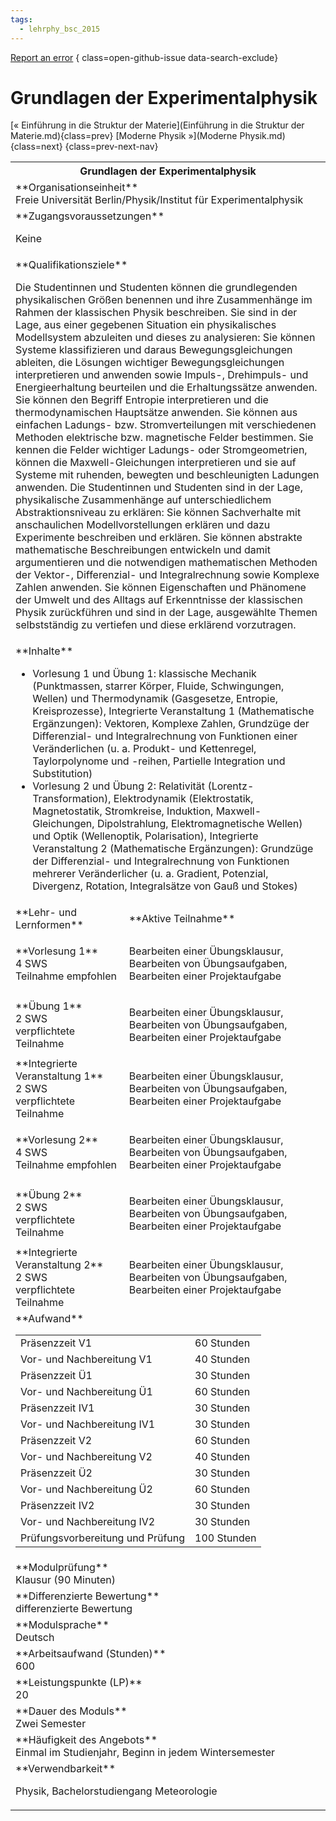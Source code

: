 ```yaml
---
tags:
  - lehrphy_bsc_2015
---
```

[Report an error](https://github.com/SGSSGene/FUB-SUP/issues/new?title=Error%20in%20%22Grundlagen%20der%20Experimentalphysik%22&body=There%20seems%20to%20be%20an%20error%20in%20module%20%22Grundlagen%20der%20Experimentalphysik%22%2E%0A%0A%3CDescribe%20here%20a%20slightly%20more%20detailed%20description%20of%20what%20is%20wrong%3E&labels=bug)
{ class=open-github-issue data-search-exclude}

# Grundlagen der Experimentalphysik

[« Einführung in die Struktur der Materie](Einführung in die Struktur der Materie.md){class=prev}
[Moderne Physik »](Moderne Physik.md){class=next}
{class=prev-next-nav}

<table markdown id="moduledesc">
<tr markdown class="moduledesc_head"><th colspan="2">Grundlagen der Experimentalphysik </th></tr>
<tr markdown><td colspan="2">**Organisationseinheit**   <br>Freie Universität Berlin/Physik/Institut für Experimentalphysik</td></tr>


<tr markdown><td colspan="2">**Zugangsvoraussetzungen** <br>

Keine


</td></tr>
<tr markdown><td colspan="2">**Qualifikationsziele**    <br>

Die Studentinnen und Studenten können die grundlegenden physikalischen
Größen benennen und ihre Zusammenhänge im Rahmen der klassischen Physik
beschreiben. Sie sind in der Lage, aus einer gegebenen Situation ein
physikalisches Modellsystem abzuleiten und dieses zu analysieren: Sie können
Systeme klassifizieren und daraus Bewegungsgleichungen ableiten, die
Lösungen wichtiger Bewegungsgleichungen interpretieren und anwenden sowie
Impuls-, Drehimpuls- und Energieerhaltung beurteilen und die Erhaltungssätze
anwenden. Sie können den Begriff Entropie interpretieren und die
thermodynamischen Hauptsätze anwenden. Sie können aus einfachen Ladungs-
bzw. Stromverteilungen mit verschiedenen Methoden elektrische bzw.
magnetische Felder bestimmen. Sie kennen die Felder wichtiger Ladungs- oder
Stromgeometrien, können die Maxwell-Gleichungen interpretieren und sie auf
Systeme mit ruhenden, bewegten und beschleunigten Ladungen anwenden. Die
Studentinnen und Studenten sind in der Lage, physikalische Zusammenhänge auf
unterschiedlichem Abstraktionsniveau zu erklären: Sie können Sachverhalte
mit anschaulichen Modellvorstellungen erklären und dazu Experimente
beschreiben und erklären. Sie können abstrakte mathematische Beschreibungen
entwickeln und damit argumentieren und die notwendigen mathematischen
Methoden der Vektor-, Differenzial- und Integralrechnung sowie Komplexe
Zahlen anwenden. Sie können Eigenschaften und Phänomene der Umwelt und des
Alltags auf Erkenntnisse der klassischen Physik zurückführen und sind in der
Lage, ausgewählte Themen selbstständig zu vertiefen und diese erklärend
vorzutragen.


</td></tr>
<tr markdown><td colspan="2">**Inhalte**                <br>

- Vorlesung 1 und Übung 1: klassische Mechanik (Punktmassen, starrer Körper,
  Fluide, Schwingungen, Wellen) und Thermodynamik (Gasgesetze, Entropie,
  Kreisprozesse), Integrierte Veranstaltung 1 (Mathematische Ergänzungen):
  Vektoren, Komplexe Zahlen, Grundzüge der Differenzial- und Integralrechnung
  von Funktionen einer Veränderlichen (u. a. Produkt- und Kettenregel,
  Taylorpolynome und -reihen, Partielle Integration und Substitution)
- Vorlesung 2 und Übung 2: Relativität (Lorentz-Transformation),
  Elektrodynamik (Elektrostatik, Magnetostatik, Stromkreise, Induktion,
  Maxwell-Gleichungen, Dipolstrahlung, Elektromagnetische Wellen) und Optik
  (Wellenoptik, Polarisation), Integrierte Veranstaltung 2 (Mathematische
  Ergänzungen): Grundzüge der Differenzial- und Integralrechnung von
  Funktionen mehrerer Veränderlicher (u. a. Gradient, Potenzial, Divergenz,
  Rotation, Integralsätze von Gauß und Stokes)


</td></tr>

<tr markdown><td>**Lehr- und Lernformen**</td><td>**Aktive Teilnahme**</td></tr>
<tr markdown><td> **Vorlesung 1** <br>4 SWS <br> Teilnahme empfohlen</td><td>

Bearbeiten einer Übungsklausur, Bearbeiten von Übungsaufgaben, Bearbeiten einer Projektaufgabe
</td></tr>
<tr markdown><td> **Übung 1** <br>2 SWS <br> verpflichtete Teilnahme</td><td>

Bearbeiten einer Übungsklausur, Bearbeiten von Übungsaufgaben, Bearbeiten einer Projektaufgabe
</td></tr>
<tr markdown><td> **Integrierte Veranstaltung 1** <br>2 SWS <br> verpflichtete Teilnahme</td><td>

Bearbeiten einer Übungsklausur, Bearbeiten von Übungsaufgaben, Bearbeiten einer Projektaufgabe
</td></tr>
<tr markdown><td> **Vorlesung 2** <br>4 SWS <br> Teilnahme empfohlen</td><td>

Bearbeiten einer Übungsklausur, Bearbeiten von Übungsaufgaben, Bearbeiten einer Projektaufgabe
</td></tr>
<tr markdown><td> **Übung 2** <br>2 SWS <br> verpflichtete Teilnahme</td><td>

Bearbeiten einer Übungsklausur, Bearbeiten von Übungsaufgaben, Bearbeiten einer Projektaufgabe
</td></tr>
<tr markdown><td> **Integrierte Veranstaltung 2** <br>2 SWS <br> verpflichtete Teilnahme</td><td>

Bearbeiten einer Übungsklausur, Bearbeiten von Übungsaufgaben, Bearbeiten einer Projektaufgabe
</td></tr>
<tr markdown><td colspan="2">**Aufwand**                <br>
<table class="aufwand_table">
<tr><td>Präsenzzeit V1</td><td>60 Stunden</td></tr>
<tr><td>Vor- und Nachbereitung V1</td><td>40 Stunden</td></tr>
<tr><td>Präsenzzeit Ü1</td><td>30 Stunden</td></tr>
<tr><td>Vor- und Nachbereitung Ü1</td><td>60 Stunden</td></tr>
<tr><td>Präsenzzeit IV1</td><td>30 Stunden</td></tr>
<tr><td>Vor- und Nachbereitung IV1</td><td>30 Stunden</td></tr>
<tr><td>Präsenzzeit V2</td><td>60 Stunden</td></tr>
<tr><td>Vor- und Nachbereitung V2</td><td>40 Stunden</td></tr>
<tr><td>Präsenzzeit Ü2</td><td>30 Stunden</td></tr>
<tr><td>Vor- und Nachbereitung Ü2</td><td>60 Stunden</td></tr>
<tr><td>Präsenzzeit IV2</td><td>30 Stunden</td></tr>
<tr><td>Vor- und Nachbereitung IV2</td><td>30 Stunden</td></tr>
<tr><td>Prüfungsvorbereitung und Prüfung</td><td>100 Stunden</td></tr>
</table>

</td></tr>
<tr markdown><td colspan="2">**Modulprüfung**             <br>Klausur (90 Minuten)


</td></tr>
<tr markdown><td colspan="2">**Differenzierte Bewertung** <br>differenzierte Bewertung

</td></tr>
<tr markdown><td colspan="2">**Modulsprache**             <br>Deutsch</td></tr>
<tr markdown><td colspan="2">**Arbeitsaufwand (Stunden)** <br>600</td></tr>
<tr markdown><td colspan="2">**Leistungspunkte (LP)**     <br>20</td></tr>
<tr markdown><td colspan="2">**Dauer des Moduls**         <br>Zwei Semester</td></tr>
<tr markdown><td colspan="2">**Häufigkeit des Angebots**  <br>Einmal im Studienjahr, Beginn in jedem Wintersemester</td></tr>
<tr markdown><td colspan="2">**Verwendbarkeit**           <br>

Physik, Bachelorstudiengang Meteorologie


</td></tr>

</table>
